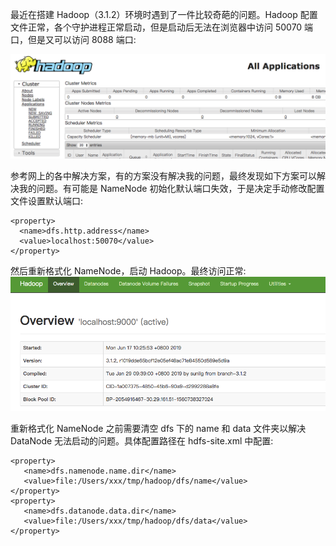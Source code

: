 最近在搭建 Hadoop（3.1.2）环境时遇到了一件比较奇葩的问题。Hadoop 配置文件正常，各个守护进程正常启动，但是启动后无法在浏览器中访问 50070 端口，但是又可以访问 8088 端口:

![](img-trouble-shooting-cannot-access-port-50070-in-hadoop-1.png)

参考网上的各中解决方案，有的方案没有解决我的问题，最终发现如下方案可以解决我的问题。有可能是 NameNode 初始化默认端口失效，于是决定手动修改配置文件设置默认端口:
```
<property>
  <name>dfs.http.address</name>
  <value>localhost:50070</value>
</property>
```
然后重新格式化 NameNode，启动 Hadoop。最终访问正常:
![](img-trouble-shooting-cannot-access-port-50070-in-hadoop-2.png)

重新格式化 NameNode 之前需要清空 dfs 下的 name 和 data 文件夹以解决 DataNode 无法启动的问题。具体配置路径在 hdfs-site.xml 中配置:
```
<property>
   <name>dfs.namenode.name.dir</name>
   <value>file:/Users/xxx/tmp/hadoop/dfs/name</value>
</property>
<property>
   <name>dfs.datanode.data.dir</name>
   <value>file:/Users/xxx/tmp/hadoop/dfs/data</value>
</property>
```
